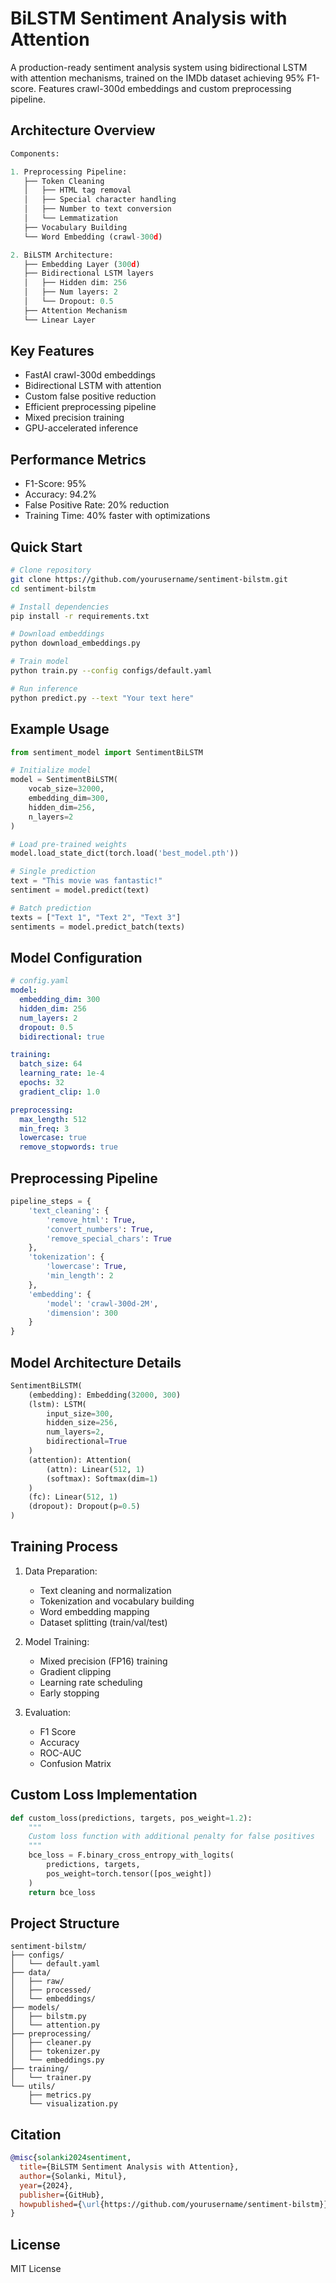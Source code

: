 # BiLSTM Sentiment Analysis with Attention

A production-ready sentiment analysis system using bidirectional LSTM with attention mechanisms, trained on the IMDb dataset achieving 95% F1-score. Features crawl-300d embeddings and custom preprocessing pipeline.

## Architecture Overview

```python
Components:

1. Preprocessing Pipeline:
   ├── Token Cleaning
   │   ├── HTML tag removal
   │   ├── Special character handling
   │   ├── Number to text conversion
   │   └── Lemmatization
   ├── Vocabulary Building
   └── Word Embedding (crawl-300d)

2. BiLSTM Architecture:
   ├── Embedding Layer (300d)
   ├── Bidirectional LSTM layers
   │   ├── Hidden dim: 256
   │   ├── Num layers: 2
   │   └── Dropout: 0.5
   ├── Attention Mechanism
   └── Linear Layer
```

## Key Features

- FastAI crawl-300d embeddings
- Bidirectional LSTM with attention
- Custom false positive reduction
- Efficient preprocessing pipeline
- Mixed precision training
- GPU-accelerated inference

## Performance Metrics

- F1-Score: 95%
- Accuracy: 94.2%
- False Positive Rate: 20% reduction
- Training Time: 40% faster with optimizations

## Quick Start

```bash
# Clone repository
git clone https://github.com/yourusername/sentiment-bilstm.git
cd sentiment-bilstm

# Install dependencies
pip install -r requirements.txt

# Download embeddings
python download_embeddings.py

# Train model
python train.py --config configs/default.yaml

# Run inference
python predict.py --text "Your text here"
```

## Example Usage

```python
from sentiment_model import SentimentBiLSTM

# Initialize model
model = SentimentBiLSTM(
    vocab_size=32000,
    embedding_dim=300,
    hidden_dim=256,
    n_layers=2
)

# Load pre-trained weights
model.load_state_dict(torch.load('best_model.pth'))

# Single prediction
text = "This movie was fantastic!"
sentiment = model.predict(text)

# Batch prediction
texts = ["Text 1", "Text 2", "Text 3"]
sentiments = model.predict_batch(texts)
```

## Model Configuration

```yaml
# config.yaml
model:
  embedding_dim: 300
  hidden_dim: 256
  num_layers: 2
  dropout: 0.5
  bidirectional: true

training:
  batch_size: 64
  learning_rate: 1e-4
  epochs: 32
  gradient_clip: 1.0

preprocessing:
  max_length: 512
  min_freq: 3
  lowercase: true
  remove_stopwords: true
```

## Preprocessing Pipeline

```python
pipeline_steps = {
    'text_cleaning': {
        'remove_html': True,
        'convert_numbers': True,
        'remove_special_chars': True
    },
    'tokenization': {
        'lowercase': True,
        'min_length': 2
    },
    'embedding': {
        'model': 'crawl-300d-2M',
        'dimension': 300
    }
}
```

## Model Architecture Details

```python
SentimentBiLSTM(
    (embedding): Embedding(32000, 300)
    (lstm): LSTM(
        input_size=300,
        hidden_size=256,
        num_layers=2,
        bidirectional=True
    )
    (attention): Attention(
        (attn): Linear(512, 1)
        (softmax): Softmax(dim=1)
    )
    (fc): Linear(512, 1)
    (dropout): Dropout(p=0.5)
)
```

## Training Process

1. Data Preparation:
   - Text cleaning and normalization
   - Tokenization and vocabulary building
   - Word embedding mapping
   - Dataset splitting (train/val/test)

2. Model Training:
   - Mixed precision (FP16) training
   - Gradient clipping
   - Learning rate scheduling
   - Early stopping

3. Evaluation:
   - F1 Score
   - Accuracy
   - ROC-AUC
   - Confusion Matrix

## Custom Loss Implementation

```python
def custom_loss(predictions, targets, pos_weight=1.2):
    """
    Custom loss function with additional penalty for false positives
    """
    bce_loss = F.binary_cross_entropy_with_logits(
        predictions, targets, 
        pos_weight=torch.tensor([pos_weight])
    )
    return bce_loss
```

## Project Structure

```
sentiment-bilstm/
├── configs/
│   └── default.yaml
├── data/
│   ├── raw/
│   ├── processed/
│   └── embeddings/
├── models/
│   ├── bilstm.py
│   └── attention.py
├── preprocessing/
│   ├── cleaner.py
│   ├── tokenizer.py
│   └── embeddings.py
├── training/
│   └── trainer.py
└── utils/
    ├── metrics.py
    └── visualization.py
```

## Citation

```bibtex
@misc{solanki2024sentiment,
  title={BiLSTM Sentiment Analysis with Attention},
  author={Solanki, Mitul},
  year={2024},
  publisher={GitHub},
  howpublished={\url{https://github.com/yourusername/sentiment-bilstm}}
}
```

## License

MIT License